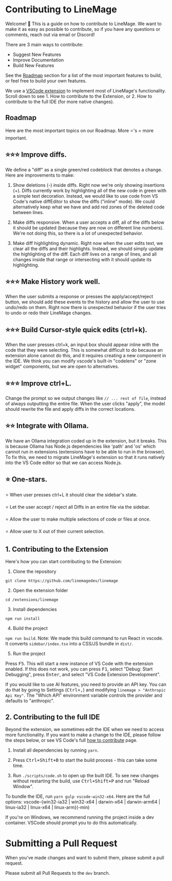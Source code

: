 
# Contributing to LineMage

Welcome! 👋 This is a guide on how to contribute to LineMage. We want to make it as easy as possible to contribute, so if you have any questions or comments, reach out via email or Discord!

There are 3 main ways to contribute: 

- Suggest New Features
- Improve Documentation
- Build New Features

See the [Roadmap](#roadmap) section for a list of the most important features to build, or feel free to build your own features.

We use a [VSCode extension](https://code.visualstudio.com/api/get-started/your-first-extension) to implement most of LineMage's functionality.  Scroll down to see 1. How to contribute to the Extension, or 2. How to contribute to the full IDE (for more native changes).




## Roadmap

Here are the most important topics on our Roadmap. More ⭐'s = more important.

## ⭐⭐⭐ Improve diffs. 

We define a "diff" as a single green/red codeblock that denotes a change. Here are improvements to make:

1. Show deletions (-) inside diffs. Right now we're only showing insertions (+). Diffs currently work by highlighting all of the new code in green with a simple text decoration. Instead, we would like to use code from VS Code's native diffEditor to show the diffs ("inline" mode). We could alternatively keep what we have and add red zones of the deleted code between lines.

2. Make diffs responsive. When a user accepts a diff, all of the diffs below it should be updated (because they are now on different line numbers). We're not doing this, so there is a lot of unexpected behavior. 

3. Make diff highlighting dynamic. Right now when the user edits text, we clear all the diffs and their highlights. Instead, we should simply update the highlighting of the diff. Each diff lives on a range of lines, and all changes inside that range or intersecting with it should update its highlighting. 

## ⭐⭐⭐ Make History work well.
When the user submits a response or presses the apply/accept/reject button, we should add these events to the history and allow the user to use undo/redo on them. Right now there is unexpected behavior if the user tries to undo or redo their LineMage changes.

## ⭐⭐⭐ Build Cursor-style quick edits (ctrl+k). 

When the user presses ctrl+k, an input box should appear inline with the code that they were selecting. This is somewhat difficult to do because an extension alone cannot do this, and it requires creating a new component in the IDE. We think you can modify vscode's built-in "codelens" or "zone widget" components, but we are open to alternatives.

## ⭐⭐⭐ Improve ctrl+L. 

Change the prompt so we output changes like `// ... rest of file`, instead of always outputting the entire file. When the user clicks "apply", the model should rewrite the file and apply diffs in the correct locations.


## ⭐⭐ Integrate with Ollama. 

We have an Ollama integration coded up in the extension, but it breaks. This is because Ollama has Node.js dependencies like 'path' and 'os' which cannot run in extensions (extensions have to be able to run in the browser). To fix this, we need to migrate LineMage's extension so that it runs natively into the VS Code editor so that we can access Node.js.

## ⭐ One-stars.

⭐ When user presses ctrl+L it should clear the sidebar's state.

⭐ Let the user accept / reject all Diffs in an entire file via the sidebar.

⭐ Allow the user to make multiple selections of code or files at once.

⭐ Allow user to X out of their current selection.



## 1. Contributing to the Extension
Here's how you can start contributing to the Extension:

1. Clone the repository

 `git clone https://github.com/linemagedev/linemage`

2. Open the extension folder

`cd /extensions/linemage`

3. Install dependencies

`npm run install`

4. Build the project

`npm run build`. Note: We made this build command to run React in vscode. It converts `sidebar/index.tsx` into a CSS/JS bundle in `dist/`.

5. Run the project

Press <kbd>F5</kbd>. This will start a new instance of VS Code with the extension enabled. If this does not work, you can press <kbd>F1</kbd>, select "Debug: Start Debugging", press <kbd>Enter</kbd>, and select "VS Code Extension Development".

If you would like to use AI features, you need to provide an API key. You can do that by going to Settings (<kbd>Ctrl+,</kbd>) and modifying `linemage > "Anthropic Api Key"`. The "Which API" environment variable controls the provider and defaults to "anthropic".

## 2. Contributing to the full IDE

Beyond the extension, we sometimes edit the IDE when we need to access more functionality. If you want to make a change to the IDE, please follow the steps below, or see VS Code's full [how to contribute](https://github.com/microsoft/vscode/wiki/How-to-Contribute) page.

1. Install all dependencies by running `yarn`.

2. Press <kbd>Ctrl+Shift+B</kbd> to start the build process - this can take some time.

3. Run `./scripts/code.sh` to open up the built IDE. To see new changes without restarting the build, use <kbd>Ctrl+Shift+P</kbd> and run "Reload Window".

To bundle the IDE, run `yarn gulp vscode-win32-x64`. Here are the full options: vscode-{win32-ia32 | win32-x64 | darwin-x64 | darwin-arm64 | linux-ia32 | linux-x64 | linux-arm}(-min)

If you're on Windows, we recommend running the project inside a dev container. VSCode should prompt you to do this automatically.



# Submitting a Pull Request

When you've made changes and want to submit them, please submit a pull request.

Please submit all Pull Requests to the `dev` branch.

























<!--

### Design principles

- Least amount of eye movement necessary; if user presses submit, show them the message where they submitted


### Ctrl+L (chat)




### Ctrl+K (inline edits)

- Create a new input box that takes in the user's description.

- Make it appear above each.

- The input box should appear directly above the code selection - this requires using a Zone widget.


### Core

- Migrate the LineMage extension to live natively in VS Code. There's initial work here at `linemage.contribution.ts`.

- Allow access to the VS Code extension marketplace.

- Re-write the whole file when the user clicks "Apply" and show a gray progress indicator in the BG.



### Diffs

"Diffs" are the inline green/red highlights you see to approve or reject a change.

- Diffs are not responsive to edits right now. To make them responsive, we need to update all Diffs' ranges every time there's a change.

- Right now Diffs are only shown in green as a simple text decoration. We'd like to have them work better by using code from VS Code's native diffEditor ("inline" mode).

- **Events:** On many types of events, we should reject all the current Diffs (user submits a new chat message, clicks Apply, etc).






### Ollama

- Ollama doesn't work now because its JS library depends on Node.js and uses imports like 'path', 'os', while extensions must be able to run in the browser. When we migrate the extension into the VS Code codebase, we'll be able to access Node.js and will uncomment the Ollama integration.

### Greptile

- Ideally we'd auto-detect -->

